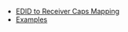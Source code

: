 - [EDID to Receiver Caps Mapping](EDID%20to%20Receiver%20Caps%20Mapping.md)
- [Examples](Examples.md)
